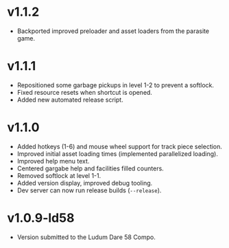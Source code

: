 # v1.1.2
- Backported improved preloader and asset loaders from the parasite game.

# v1.1.1
- Repositioned some garbage pickups in level 1-2 to prevent a softlock.
- Fixed resource resets when shortcut is opened.
- Added new automated release script.

# v1.1.0
- Added hotkeys (1-6) and mouse wheel support for track piece selection.
- Improved initial asset loading times (implemented parallelized loading).
- Improved help menu text.
- Centered gargabe help and facilities filled counters.
- Removed softlock at level 1-1.
- Added version display, improved debug tooling.
- Dev server can now run release builds (`--release`).

# v1.0.9-ld58
- Version submitted to the Ludum Dare 58 Compo.
